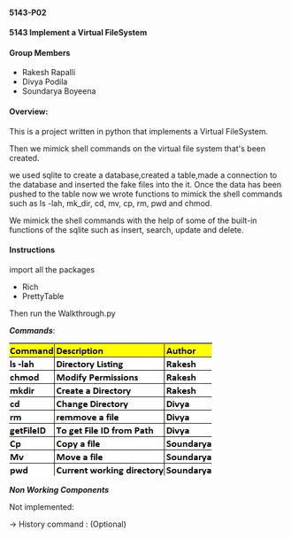#### 5143-P02
#### 5143 Implement a Virtual FileSystem

#### Group Members

- Rakesh Rapalli
- Divya Podila
- Soundarya Boyeena

#### Overview:
This is a project written in python that implements a Virtual FileSystem.

Then we mimick shell commands on the virtual file system that's been created.

we used sqlite to create a database,created a table,made a connection to the database and inserted the fake files into the it.
Once the data has been pushed to the table now we wrote functions to mimick the shell commands such as ls -lah, mk_dir, cd,
mv, cp, rm, pwd and chmod.

We mimick the shell commands with the help of some of the built-in functions of the sqlite such as insert, search, update and delete.


#### Instructions

import all the packages
- Rich
- PrettyTable

Then run the Walkthrough.py

***Commands***:

![image](/Assignments/P02/work_distribution.jpeg)


***Non Working Components***

Not implemented:

-> History command : (Optional)

